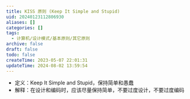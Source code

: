 ```yaml
---
title: KISS 原则 (Keep It Simple and Stupid)
uid: 20240123112806930
aliases: []
categories: []
tags:
  - 计算机/设计模式/基本原则/其它原则
archive: false
draft: false
todo: false
createTime: 2023-05-07 22:01:31
updateTime: 2024-08-02 13:59:54
---
```


- 定义：Keep It Simple and Stupid，保持简单和愚蠢
- 解释：在设计和编码时，应该尽量保持简单，不要过度设计，不要过度编码
